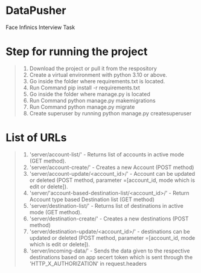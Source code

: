 # DataPusher
Face Infinics Interview Task

# Step for running the project
> 1. Download the project or pull it from the respository
> 2. Create a virtual environment with python 3.10 or above.
> 3. Go inside the folder where requirements.txt is located.
> 4. Run Command pip install -r requirements.txt
> 5. Go inside the folder where manage.py is located
> 6. Run Command python manage.py makemigrations
> 7. Run Command python manage.py migrate
> 8. Create superuser by running python manage.py createsuperuser


# List of URLs
> 1. 'server/account-list/' - Returns list of accounts in active mode (GET method).
> 2. 'server/account-create/' - Creates a new Account (POST method)
> 3. 'server/account-update/<account_id>/<mode>' - Account can be updated or deleted (POST method, parameter =[account_id, mode which is edit or delete]). 
> 4. 'server/'account-based-destination-list/<account_id>/' - Return Account type based Destination list (GET method)
> 5. 'server/destination-list/' - Returns list of destinations in active mode (GET method).
> 6. 'server/destination-create/' - Creates a new destinations (POST method)
> 7. 'server/destination-update/<account_id>/<mode>' - destinations can be updated or deleted (POST method, parameter =[account_id, mode which is edit or delete]).
> 8.  'server/incoming-data/' - Sends the data given to the respective destinations based on app secert token which is sent through the 'HTTP_X_AUTHORIZATION' in request.headers